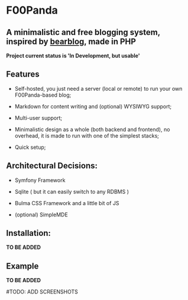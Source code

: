 # F00Panda

## A minimalistic and free blogging system, inspired by [bearblog](https://github.com/HermanMartinus/bearblog/), made in PHP

**Project current status is 'In Development, but usable'**

## Features

* Self-hosted, you just need a server (local or remote) to run your own F00Panda-based blog;

* Markdown for content writing and (optional) WYSIWYG support;

* Multi-user support;

* Minimalistic design as a whole (both backend and frontend), no overhead, it is made to run with one of the simplest stacks;

* Quick setup;

## Architectural Decisions:

* Symfony Framework 

* Sqlite ( but it can easily switch to any RDBMS )

* Bulma CSS Framework and a little bit of JS

* (optional) SimpleMDE

## Installation:

**TO BE ADDED**

## Example
**TO BE ADDED**

#TODO: ADD SCREENSHOTS